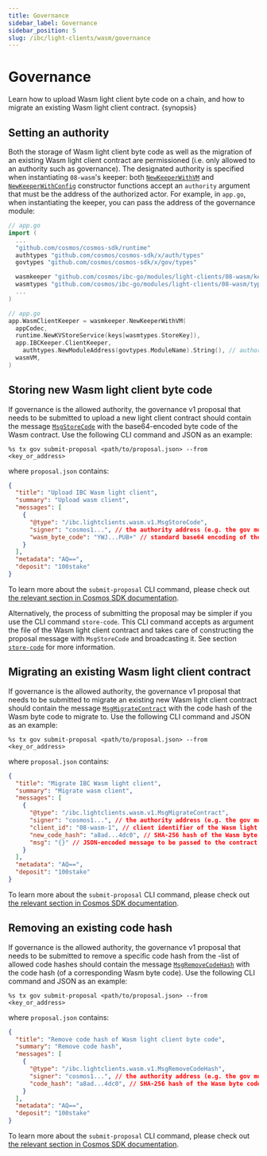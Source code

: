 ```yaml
---
title: Governance
sidebar_label: Governance
sidebar_position: 5
slug: /ibc/light-clients/wasm/governance
---
```


# Governance

Learn how to upload Wasm light client byte code on a chain, and how to migrate an existing Wasm light client contract. {synopsis}

## Setting an authority

Both the storage of Wasm light client byte code as well as the migration of an existing Wasm light client contract are permissioned (i.e. only allowed to an authority such as governance). The designated authority is specified when instantiating `08-wasm`'s keeper: both [`NewKeeperWithVM`](https://github.com/cosmos/ibc-go/blob/c95c22f45cb217d27aca2665af9ac60b0d2f3a0c/modules/light-clients/08-wasm/keeper/keeper.go#L33-L38) and [`NewKeeperWithConfig`](https://github.com/cosmos/ibc-go/blob/c95c22f45cb217d27aca2665af9ac60b0d2f3a0c/modules/light-clients/08-wasm/keeper/keeper.go#L52-L57) constructor functions accept an `authority` argument that must be the address of the authorized actor. For example, in `app.go`, when instantiating the keeper, you can pass the address of the governance module:

```go
// app.go
import (
  ...
  "github.com/cosmos/cosmos-sdk/runtime"
  authtypes "github.com/cosmos/cosmos-sdk/x/auth/types"
  govtypes "github.com/cosmos/cosmos-sdk/x/gov/types"

  wasmkeeper "github.com/cosmos/ibc-go/modules/light-clients/08-wasm/keeper"
  wasmtypes "github.com/cosmos/ibc-go/modules/light-clients/08-wasm/types"
  ...
)

// app.go
app.WasmClientKeeper = wasmkeeper.NewKeeperWithVM(
  appCodec,
  runtime.NewKVStoreService(keys[wasmtypes.StoreKey]),
  app.IBCKeeper.ClientKeeper,
 	authtypes.NewModuleAddress(govtypes.ModuleName).String(), // authority
  wasmVM,
)
```

## Storing new Wasm light client byte code

 If governance is the allowed authority, the governance v1 proposal that needs to be submitted to upload a new light client contract should contain the message [`MsgStoreCode`](https://github.com/cosmos/ibc-go/blob/f822b4fa7932a657420aba219c563e06c4465221/proto/ibc/lightclients/wasm/v1/tx.proto#L16-L23) with the base64-encoded byte code of the Wasm contract. Use the following CLI command and JSON as an example:

```shell
%s tx gov submit-proposal <path/to/proposal.json> --from <key_or_address>
```

where `proposal.json` contains:

```json
{
  "title": "Upload IBC Wasm light client",
  "summary": "Upload wasm client",
  "messages": [
    {
      "@type": "/ibc.lightclients.wasm.v1.MsgStoreCode",
      "signer": "cosmos1...", // the authority address (e.g. the gov module account address)
      "wasm_byte_code": "YWJ...PUB+" // standard base64 encoding of the Wasm contract byte code
    }
  ],
  "metadata": "AQ==",
  "deposit": "100stake"
}
```

To learn more about the `submit-proposal` CLI command, please check out [the relevant section in Cosmos SDK documentation](https://docs.cosmos.network/main/modules/gov#submit-proposal).

Alternatively, the process of submitting the proposal may be simpler if you use the CLI command `store-code`. This CLI command accepts as argument the file of the Wasm light client contract and takes care of constructing the proposal message with `MsgStoreCode` and broadcasting it. See section [`store-code`](./08-client.md#store-code) for more information.

## Migrating an existing Wasm light client contract

If governance is the allowed authority, the governance v1 proposal that needs to be submitted to migrate an existing new Wasm light client contract should contain the message [`MsgMigrateContract`](https://github.com/cosmos/ibc-go/blob/729cb090951b1e996427b2258cf72c49787b885a/proto/ibc/lightclients/wasm/v1/tx.proto#L51-L63) with the code hash of the Wasm byte code to migrate to. Use the following CLI command and JSON as an example:

```shell
%s tx gov submit-proposal <path/to/proposal.json> --from <key_or_address>
```

where `proposal.json` contains:

```json
{
  "title": "Migrate IBC Wasm light client",
  "summary": "Migrate wasm client",
  "messages": [
    {
      "@type": "/ibc.lightclients.wasm.v1.MsgMigrateContract",
      "signer": "cosmos1...", // the authority address (e.g. the gov module account address)
      "client_id": "08-wasm-1", // client identifier of the Wasm light client contract that will be migrated
      "new_code_hash": "a8ad...4dc0", // SHA-256 hash of the Wasm byte code to migrate to, previously stored with MsgStoreCode
      "msg": "{}" // JSON-encoded message to be passed to the contract on migration
    }
  ],
  "metadata": "AQ==",
  "deposit": "100stake"
}
```

To learn more about the `submit-proposal` CLI command, please check out [the relevant section in Cosmos SDK documentation](https://docs.cosmos.network/main/modules/gov#submit-proposal).

## Removing an existing code hash

If governance is the allowed authority, the governance v1 proposal that needs to be submitted to remove a specific code hash from the -list of allowed code hashes should contain the message [`MsgRemoveCodeHash`](https://github.com/cosmos/ibc-go/blob/729cb090951b1e996427b2258cf72c49787b885a/proto/ibc/lightclients/wasm/v1/tx.proto#L38-L46) with the code hash (of a corresponding Wasm byte code). Use the following CLI command and JSON as an example:

```shell
%s tx gov submit-proposal <path/to/proposal.json> --from <key_or_address>
```

where `proposal.json` contains:

```json
{
  "title": "Remove code hash of Wasm light client byte code",
  "summary": "Remove code hash",
  "messages": [
    {
      "@type": "/ibc.lightclients.wasm.v1.MsgRemoveCodeHash",
      "signer": "cosmos1...", // the authority address (e.g. the gov module account address)
      "code_hash": "a8ad...4dc0", // SHA-256 hash of the Wasm byte code that should be removed from the list of allowed code hashes
    }
  ],
  "metadata": "AQ==",
  "deposit": "100stake"
}
```

To learn more about the `submit-proposal` CLI command, please check out [the relevant section in Cosmos SDK documentation](https://docs.cosmos.network/main/modules/gov#submit-proposal).


